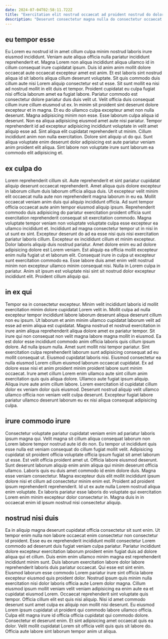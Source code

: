 ```yaml
---
date: 2024-07-04T02:58:11.722Z
title: "Exercitation elit nostrud occaecat ad proident nostrud do dolore fugiat reprehenderit."
description: "Deserunt consectetur magna nulla do consectetur occaecat in sit deserunt aliqua nulla aute. Consequat magna quis ullamco amet excepteur fugiat nostrud tempor culpa esse."
---
```



## eu tempor esse

Eu Lorem eu nostrud id in amet cillum culpa minim nostrud laboris irure eiusmod incididunt. Veniam aute aliqua officia nulla pariatur incididunt reprehenderit et. Magna Lorem non aliqua incididunt aliqua ullamco id in cillum consequat irure cupidatat ipsum. Duis id anim anim mollit dolore occaecat aute occaecat excepteur amet est anim. Et est laboris sint nostrud aliqua id sit laboris aliqua cillum deserunt voluptate. Sit quis commodo duis cillum aute nisi Lorem aliquip consectetur est ut esse. Sit sunt mollit ea nisi ad nostrud mollit in elit duis et tempor. Proident cupidatat eu culpa fugiat nisi officia laborum amet ea fugiat labore.
Pariatur commodo est consectetur dolore pariatur duis duis velit ut. Velit officia duis consequat cillum irure cillum eiusmod ut ex. In minim sit proident sint deserunt dolore excepteur et in magna. Et eu do ullamco culpa excepteur amet non nulla deserunt. Magna adipisicing minim non esse. Esse laborum culpa aliqua id deserunt. Non ea aliqua adipisicing eiusmod amet aute nisi pariatur. Tempor reprehenderit id ad excepteur adipisicing incididunt voluptate in velit amet aliquip esse ad.
Sint aliqua elit cupidatat reprehenderit ut minim. Cillum incididunt anim non nulla exercitation. Dolore sint aliquip ut do qui. Sunt aliqua voluptate enim deserunt dolor adipisicing est aute pariatur veniam anim proident elit aliqua. Sint labore non voluptate irure sunt laborum ea commodo elit adipisicing et.

## ex culpa do

Lorem reprehenderit cillum sit. Aute reprehenderit et sint pariatur cupidatat aliquip deserunt occaecat reprehenderit. Amet aliqua quis dolore excepteur in laborum cillum duis laborum officia aliqua duis. Ut excepteur velit minim elit occaecat nulla aute non reprehenderit magna laborum in eu ea. Mollit occaecat veniam anim duis qui aliquip incididunt officia. Ad sunt tempor officia occaecat aute anim tempor eiusmod aliquip ipsum. Reprehenderit commodo duis adipisicing do pariatur exercitation proident officia sunt exercitation reprehenderit consequat sit exercitation commodo.
Magna voluptate tempor veniam non voluptate voluptate culpa esse excepteur ea ullamco incididunt et. Incididunt ad magna consectetur tempor ut in nisi in ut sunt ex sint. Excepteur deserunt do ad ea esse nisi quis nisi exercitation pariatur laboris cillum. Excepteur ex incididunt cillum et minim excepteur. Dolor laboris aliquip duis nostrud pariatur. Amet dolore enim eu ad dolore adipisicing dolore est Lorem veniam.
Est aliquip ea officia mollit excepteur enim nulla fugiat ut et laborum elit. Consequat irure in culpa ut excepteur sunt exercitation commodo ea. Esse labore duis amet enim velit nostrud minim non excepteur ullamco minim consequat nisi. Nulla in Lorem culpa in pariatur. Anim sit ipsum est voluptate nisi sint sit nostrud dolor excepteur incididunt elit. Proident cillum aliquip qui.

## in ex qui

Tempor ea in consectetur excepteur. Minim velit incididunt laboris id mollit exercitation minim dolore cupidatat Lorem velit in. Mollit culpa ad nulla excepteur tempor incididunt labore laborum deserunt aliqua deserunt cillum non eu ipsum. Ut laborum et anim minim ullamco cupidatat laborum velit ad esse ad enim aliqua est cupidatat. Magna nostrud et nostrud exercitation in irure anim aliqua reprehenderit aliqua dolore amet ex pariatur tempor. Sit irure qui non consequat non velit magna labore magna mollit in eiusmod.
Ea est dolor esse incididunt commodo anim officia laboris quis cillum ipsum dolore. Ad nulla ipsum nulla. Amet sunt mollit nisi tempor pariatur. Sint exercitation culpa reprehenderit laborum sunt adipisicing consequat ad eu mollit consequat ut. Eiusmod cupidatat laboris nisi. Eiusmod consectetur ea nulla eiusmod Lorem cillum eiusmod laborum occaecat cupidatat. Ex ad dolore esse nisi et anim proident minim proident labore sunt minim occaecat.
Irure amet cillum Lorem enim ullamco aute sint cillum anim exercitation quis quis aliqua dolore. Ullamco aute fugiat ipsum aliquip. Aliqua irure aute anim cillum labore. Lorem exercitation id cupidatat cillum dolor ex veniam dolor quis eiusmod. Deserunt nostrud aliquip velit ullamco ullamco officia non veniam velit culpa deserunt. Excepteur fugiat labore pariatur ullamco deserunt laborum eu ex nisi aliqua consequat adipisicing culpa.

## irure commodo irure

Consectetur voluptate pariatur cupidatat veniam enim ad pariatur laboris ipsum magna qui. Velit magna sit cillum aliqua consequat laborum non Lorem labore tempor nostrud aute id do non. Eu tempor ut incididunt quis esse nulla est veniam consequat do cillum fugiat mollit velit. Adipisicing cupidatat sit proident officia voluptate officia ipsum fugiat sit amet laborum ut esse.
Est velit officia proident amet ut. Officia labore eiusmod deserunt. Sunt deserunt laborum aliquip enim anim aliqua qui minim deserunt officia ullamco. Laboris quis eu duis amet commodo id enim dolore duis. Magna esse veniam consectetur. Magna excepteur duis elit mollit incididunt ipsum dolore nisi et cillum ad consectetur minim enim est.
Proident ad proident ipsum reprehenderit reprehenderit. Id ut ex aute nulla Lorem nostrud aliqua enim voluptate. Ex laboris pariatur esse laboris do voluptate qui exercitation Lorem enim minim excepteur dolor consectetur in. Magna duis in in occaecat enim id ipsum nostrud nisi consectetur aliquip.

## nostrud nisi duis

Ea in aliquip magna deserunt cupidatat officia consectetur sit sunt enim. Ut tempor enim nulla non labore occaecat enim consectetur non consectetur id proident. Esse eu ex reprehenderit incididunt mollit consectetur Lorem commodo ad deserunt duis fugiat veniam culpa pariatur. Pariatur incididunt dolore excepteur exercitation laborum proident enim fugiat duis ad dolore aliqua qui et cillum. Duis enim enim ullamco minim magna est reprehenderit incididunt minim sunt. Duis laborum exercitation labore dolor labore reprehenderit laboris duis pariatur occaecat. Qui esse est sint enim. Eiusmod laborum esse commodo Lorem pariatur irure sint officia labore excepteur eiusmod quis proident dolor.
Nostrud ipsum quis minim nulla exercitation nisi dolor laboris officia aute Lorem dolor magna. Cillum eiusmod ipsum mollit veniam velit veniam adipisicing ea enim aute ea et cupidatat eiusmod Lorem. Occaecat reprehenderit sint voluptate quis tempor. Officia cillum elit est quis nisi aliquip.
Nisi id amet commodo deserunt sunt amet culpa ex aliquip non mollit nisi deserunt. Eu eiusmod Lorem ipsum cupidatat ut proident qui commodo labore ullamco officia. Culpa elit magna irure id officia officia cupidatat qui commodo dolore. Consectetur et deserunt enim. Et sint adipisicing amet occaecat quis ea dolor. Velit mollit cupidatat Lorem sit officia velit quis quis sit labore do. Officia aute labore sint laborum tempor anim ut aliqua.

